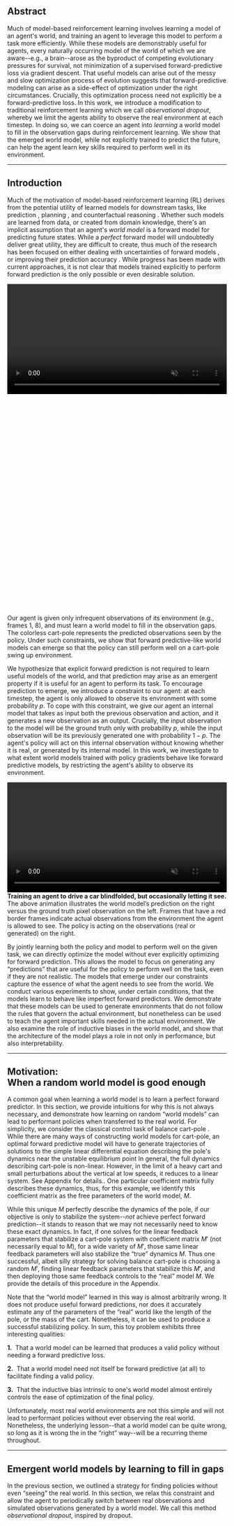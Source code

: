 ## Abstract 

Much of model-based reinforcement learning involves learning a model of an agent's world, and training an agent to leverage this model to perform a task more efficiently. While these models are demonstrably useful for agents, every naturally occurring model of the world of which we are aware--e.g., a brain--arose as the byproduct of competing evolutionary pressures for survival, not minimization of a supervised forward-predictive loss via gradient descent.  That useful models can arise out of the messy and slow optimization process of evolution suggests that forward-predictive modeling can arise as a side-effect of optimization under the right circumstances. Crucially, this optimization process need not explicitly be a forward-predictive loss. In this work, we introduce a modification to traditional reinforcement learning which we call *observational dropout*, whereby we limit the agents ability to observe the real environment at each timestep. In doing so, we can coerce an agent into *learning* a world model to fill in the observation gaps during reinforcement learning. We show that the emerged world model, while not explicitly trained to predict the future, can help the agent learn key skills required to perform well in its environment.

______

## Introduction

Much of the motivation of model-based reinforcement learning (RL) derives from the potential utility of learned models for downstream tasks, like prediction <dt-cite key="doll2012ubiquity,finn2016unsupervised"></dt-cite>, planning <dt-cite key="allen1983planning,thrun1991planning,oh2015action,lenz2015deepmpc,nagabandi2018neural,nagabandi2018learning"></dt-cite>, and counterfactual reasoning <dt-cite key="buesing2018woulda,kaiser2019model"></dt-cite>. Whether such models are learned from data, or created from domain knowledge, there's an implicit assumption that an agent's *world model* <dt-cite key="werbos1987,schmidhuber1990making,ha2018world"></dt-cite> is a forward model for predicting future states. While a *perfect* forward model will undoubtedly deliver great utility, they are difficult to create, thus much of the research has been focused on either dealing with uncertainties of forward models <dt-cite key="deisenroth2011pilco,gal2016improving,ha2018world"></dt-cite>, or improving their prediction accuracy <dt-cite key="hafner2018learning,kaiser2019model"></dt-cite>. While progress has been made with current approaches, it is not clear that models trained explicitly to perform forward prediction is the only possible or even desirable solution.

<div style="text-align: center;">
<video class="b-lazy" data-src="assets/mp4/learncartpole5.mp4" type="video/mp4" autoplay muted playsinline loop style="display: block; margin: auto; width: 100%;" ></video>
<img class="b-lazy" src=data:image/png;base64,R0lGODlhAQABAAAAACH5BAEKAAEALAAAAAABAAEAAAICTAEAOw== data-src="assets/png/paper_figure_1.png" style="display: block; margin: auto; width: 100%;"/>
<figcaption style="text-align: left;">
Our agent is given only infrequent observations of its environment (e.g., frames 1, 8), and must learn a world model to fill in the observation gaps. The colorless cart-pole represents the predicted observations seen by the policy. Under such constraints, we show that forward predictive-like world models can emerge so that the policy can still perform well on a cart-pole swing up environment.<br/>
</figcaption>
</div>

We hypothesize that explicit forward prediction is not required to learn useful models of the world, and that prediction may arise as an emergent property if it is useful for an agent to perform its task. To encourage prediction to emerge, we introduce a constraint to our agent: at each timestep, the agent is only allowed to observe its environment with some probability $p$. To cope with this constraint, we give our agent an internal model that takes as input both the previous observation and action, and it generates a new observation as an output. Crucially, the input observation to the model will be the ground truth only with probability $p$, while the input observation will be its previously generated one with probability $1-p$. The agent's policy will act on this internal observation without knowing whether it is real, or generated by its internal model. In this work, we investigate to what extent world models trained with policy gradients behave like forward predictive models, by restricting the agent's ability to observe its environment.

<div style="text-align: center;">
<video class="b-lazy" data-src="assets/mp4/learncarracing.mp4" type="video/mp4" autoplay muted playsinline loop style="display: block; margin: auto; width: 100%;" ></video>
<figcaption style="text-align: left;">
<b>Training an agent to drive a car blindfolded, but occasionally letting it see.</b>
<br/>The above animation illustrates the world model’s prediction on the right versus the ground truth pixel observation on the left. Frames that have a red border frames indicate actual observations from the environment the agent is allowed to see. The policy is acting on the observations (real or generated) on the right.<br/>
</figcaption>
</div>

By jointly learning both the policy and model to perform well on the given task, we can directly optimize the model without ever explicitly optimizing for forward prediction. This allows the model to focus on generating any “predictions” that are useful for the policy to perform well on the task, even if they are not realistic. The models that emerge under our constraints capture the essence of what the agent needs to see from the world. We conduct various experiments to show, under certain conditions, that the models learn to behave like imperfect forward predictors. We demonstrate that these models can be used to generate environments that do not follow the rules that govern the actual environment, but nonetheless can be used to teach the agent important skills needed in the actual environment. We also examine the role of inductive biases in the world model, and show that the architecture of the model plays a role in not only in performance, but also interpretability.

______

## Motivation:<br/>When a random world model is good enough

A common goal when learning a world model is to learn a perfect forward predictor.  In this section, we provide intuitions for why this is not always necessary, and demonstrate how learning on random “world models” can lead to performant policies when transferred to the real world. For simplicity, we consider
the classical control task of balance cart-pole <dt-cite key="barto1983neuronlike"></dt-cite>.
While there are many ways of constructing world models for cart-pole, an optimal forward predictive model will have to generate trajectories of solutions to the simple linear differential equation describing the pole's dynamics near the unstable equilibrium point <dt-fn>In general, the full dynamics describing cart-pole is non-linear. However, in the limit of a heavy cart and small perturbations about the vertical at low speeds, it reduces to a linear system. See Appendix for details.</dt-fn>.  One particular coefficient matrix fully describes these dynamics, thus, for this example, we identify this coefficient matrix as the free parameters of the world model, $M$.   

While this unique $M$ perfectly describe the dynamics of the pole, if our objective is only to stabilize the system--*not* achieve perfect forward prediction--it stands to reason that we may not necessarily need to know these exact dynamics.  In fact, if one solves for the linear feedback parameters that stabilize a cart-pole system with coefficient matrix $M'$ (not necessarily equal to $M$), for a wide variety of $M'$, those same linear feedback parameters will also stabilize the “true” dynamics $M$.  Thus one successful, albeit silly strategy for solving balance cart-pole is choosing a random $M'$, finding linear feedback parameters that stabilize this $M'$, and then deploying those same feedback controls to the “real” model $M$.  We provide the details of this procedure in the Appendix.  

Note that the “world model” learned in this way is almost arbitrarily wrong.  It does not produce useful forward predictions, nor does it accurately estimate any of the parameters of the “real” world like the length of the pole, or the mass of the cart.  Nonetheless, it can be used to produce a successful stabilizing policy.  In sum, this toy problem exhibits three interesting qualities:

**1.**&nbsp; That a world model can be learned that produces a valid policy without needing a forward predictive loss.

**2.**&nbsp; That a world model need not itself be forward predictive (at all) to facilitate finding a valid policy.

**3.**&nbsp; That the inductive bias intrinsic to one's world model almost entirely controls the ease of optimization of the final policy.

Unfortunately, most real world environments are not this simple and will not lead to performant policies without ever observing the real world. Nonetheless, the underlying lesson--that a world model can be quite wrong, so long as it is wrong the in the “right” way--will be a recurring theme throughout.

______

## Emergent world models by learning to fill in gaps


In the previous section, we outlined a strategy for finding policies without even “seeing” the real world.  In this section, we relax this constraint and allow the agent to periodically switch between real observations and simulated observations generated by a world model.  We call this method *observational dropout*, inspired by <dt-cite key="srivastava2014dropout">dropout</dt-cite>.

<div style="text-align: center;">
<img class="b-lazy" src=data:image/png;base64,R0lGODlhAQABAAAAACH5BAEKAAEALAAAAAABAAEAAAICTAEAOw== data-src="assets/png/schematic.png" style="display: block; margin: auto; width: 100%;"/>
<figcaption style="text-align: left;">
We introduce a setup called <i>observational dropout</i> to coerce the agent into learning what might be a predictive world model. When the environment is augmented with observational dropout, our controller is only given infrequent (i.e. 5% chance) observations of the real environment. As a side effect for optimizing performance in this setting, a “world model” emerges. In this work, we investigate to what extent world models trained with policy gradients behave like forward predictive models, by restricting the agent’s ability to see its environment.<br/>
</figcaption>
</div>

Mechanistically, this amounts to a map between a single markov decision process (MDP) into a different MDP with an augmented state space.
Instead of only optimizing the agent in the real environment, with some probability, at every frame, the agent uses its internal world model to produce an observation of the world conditioned on its previous observation.
When samples from the real world are used, the state of the world model is reset to the real state--effectively resynchronizing the agent's model to the real world.

To show this, consider an MDP with states $s \in \mathcal{S}$, transition distribution $s^{t+1} \sim P\left(s^{t}, a^{t}\right)$, and reward distribution $R(s^{t}, a, s^{t+1})$ we can create a new partially observed MDP with 2 states, $s' = (s_{orig}, s_{model})$ $\in$ $(\mathcal{S}, \mathcal{S})$, consisting of both the original states, and the internal state produced by the world model. The transition function then switches between the real, and world model states with some probability $p$:

<div style="text-align: center;">
<img class="b-lazy" src=data:image/png;base64,R0lGODlhAQABAAAAACH5BAEKAAEALAAAAAABAAEAAAICTAEAOw== data-src="assets/png/paper_eq_1.png" style="display: block; margin: auto; width: 65%;"/>
</div>

where $r \sim \text{Uniform}(0, 1)$, $s^{t+1}_{orig}$ is the real environment transition, $s^{t+1}_{orig} \sim P(s^{t}_{orig}, a^{t})$, $s^{t+1}_{model}$ is the next world model transition, $s^{t+1}_{model} \sim M(s^{t}_{model}, a^{t}; \phi)$, $p$ is the peek probability.

The observation space of this new partially observed MDP is always the second entry of the state tuple, $s'$.
As before, we care about performing well on the real environment thus the reward function is the same as the original environment: $R'(s^{t}, a^{t}, s^{t+1}) = R(s^{t}_{orig}, a^{t}, s^{t+1}_{orig})$. Our learning task consists of training an agent, $\pi(s; \theta)$, and the world model, $M(s ,a^{t}; \phi)$ to maximize reward in this augmented MDP. In our work, we parameterize our world model $M$, and our policy $\pi$, as neural networks with parameters $\phi$ and $\theta$ respectively. While it's possible to optimize this objective with any reinforcement learning method <dt-cite key="schulman2015trust,mnih2015human,mnih2016asynchronous,schulman2017proximal"></dt-cite>, we choose to use population based REINFORCE <dt-cite key="williams1992simple"></dt-cite> due to its simplicity and effectiveness at achieving high scores on various tasks <dt-cite key="salimans2017evolution,ha2017evolving,ha2018designrl"></dt-cite>.
By restricting the observations, we make optimization harder and thus expect worse performance on the underlying task.
We can use this optimization procedure, however, to drive learning of the world model much in the same way evolution drove our internal world models.

One might worry that a policy with sufficient capacity could extract useful data from a world model, even if that world model's features weren't easily interpretable.  In this limit, our procedure starts looking like a strange sort of recurrent network, where the world model “learns” to extract difficult-to-interpret features (like, e.g., the hidden state of an RNN) from the world state, and then the policy is powerful enough to learn to use these features to make decisions about how to act.  While this is indeed a possibility, in practice, we usually constrain the capacity of the policies we studied to be small enough that this did not occur.  For a counter-example, see the fully connected world model for the grid world tasks described later.

______

## What policies can be learned from world models emerged from observation dropout?

As the balance cart-pole task discussed earlier can be trivially solved with a wide range of parameters for a simple linear policy, we conduct experiments where we apply observational dropout on the more difficult swing up cart-pole--a task that cannot be solved with a linear policy, as it requires the agent to learn two distinct subtasks:

**1.**&nbsp; To add energy to the system when it needs to swing up the pole.

**2.**&nbsp; To remove energy to balance the pole once the pole is close to the unstable, upright equilibrium <dt-cite key="tedrake2009underactuated"></dt-cite>.

Our setup is closely based on the environment described in <dt-cite key="gal2016improving,deepPILCOgithub"></dt-cite>, where the ground truth dynamics of the environment is described as $[\ddot{x}, \ddot{\theta}] = F(x, \theta, \dot{x}, \dot{\theta})$. $F$ is a system of non-linear equations, and the agent is rewarded for getting $x$ close to zero and $cos(\theta)$ close to one.

We can visualize the cart-pole experiment after training our agent inside the cart-pole swing up environment augmented with observational dropout:

<div style="text-align: center;">
<video class="b-lazy" data-src="assets/mp4/learncartpole5.mp4" type="video/mp4" autoplay muted playsinline loop style="display: block; margin: auto; width: 100%;" ></video>
<img class="b-lazy" src=data:image/png;base64,R0lGODlhAQABAAAAACH5BAEKAAEALAAAAAABAAEAAAICTAEAOw== data-src="assets/png/paper_figure_1.png" style="display: block; margin: auto; width: 100%;"/>
<figcaption style="text-align: left;">
Our agent is given only infrequent observations of its environment (e.g., frames 1, 8), and must learn a world model to fill in the observation gaps. The colorless cart-pole represents the predicted observations seen by the policy. Under such constraints, we show that forward predictive-like world models can emerge so that the policy can still perform well on a cart-pole swing up environment.<br/>
</figcaption>
</div>

As a sanity check, we can confirm that the policy that is jointly learned with the world model learns a policy that also works when observational dropout is disabled in the environment:

<div style="text-align: center;">
<video class="b-lazy" data-src="assets/mp4/controller5.mp4" type="video/mp4" autoplay muted playsinline loop style="display: block; margin: auto; width: 100%;" ></video>
<figcaption style="text-align: left;">
The policy that is jointly learned with the world model, deployed in the original environment (without observational dropout) where the agent can see the actual observations at each timestep.<br/>
</figcaption>
</div>

In the figure below, we report the performance of our agent trained in environments with various peek probabilities, $p$. A result higher than $\sim$ 500 means that the agent is able to swing up and balance the cart-pole most of the time. Interestingly, the agent is still able to solve the task even when on looking at a tenth of the frames ($p=10\%$), and even at a lower $p=5\%$, it solves the task half of the time.

<div style="text-align: center;">
<img class="b-lazy" src=data:image/svg;base64,R0lGODlhAQABAAAAACH5BAEKAAEALAAAAAABAAEAAAICTAEAOw== data-src="assets/svg/cartpole_performance.svg" style="display: block; margin: auto; width: 100%;"/>
<figcaption style="text-align: left;">
Performance of cart-pole swing up under various observational dropout probabilities, <i>p</i>.  Here, both the policy and world model are learned.<br/>
</figcaption>
</div>

To understand the extent to which the policy, $\pi$ relies on the learned world model, $M$, and to probe the dynamics learned world model, we trained a new policy entirely within learned world model and then deployed these policies back to the original environment. The results are shown in the figure below:

<div style="text-align: center;">
<img class="b-lazy" src=data:image/svg;base64,R0lGODlhAQABAAAAACH5BAEKAAEALAAAAAABAAEAAAICTAEAOw== data-src="assets/svg/cartpole_dream.svg" style="display: block; margin: auto; width: 100%;"/>
<figcaption style="text-align: left;">
Performance of deploying policies trained from scratch inside of the environment generated by the world model, in the actual environment. For each <i>p</i>, the experiment is run 10 times independently (orange). Performance is measured by averaging cumulative scores over 100 rollouts.  Model-based baseline performances learned via a forward-predictive loss are indicated in red, blue.  Note how world models learned when trained under approximately 3-5% observational dropout can be used to train performant policies.<br/>
</figcaption>
</div>

Qualitatively, the agent learns to swing up the pole, and balance it for a short period of time when it achieves a mean reward above $\sim$ 300.
Below this threshold the agent typically swings the pole around continuously, or navigates off the screen.
We observe that at low peek probabilities, a higher percentage of learned world models can be used to train policies that behave correctly under the actual dynamics, despite failing to completely solve the task.
At higher peek probabilities, the learned dynamics model is not needed to solve the task thus is never learned.

We have compared our approach to baseline model-based approach where we explicitly train our model to predict the next observation on a dataset collected from training a model-free agent from scratch to solving the task. To our surprise, we find it interesting that our approach can produce models that outperform an explicitly learned model with the same architecture size (120 units) for cart-pole transfer task. This advantage goes away, however, if we scale up the forward predictive model width by 10x.

In the current setup, the world model $M$ is trained as part of the agent's policy, but we would also like to examine whether we can use this model to *generate* the environment it has trained on. To examine the kind of world our model has learned, we attempt to train a policy (from scratch) inside an open loop environment generated by this world model:

<div style="text-align: center;">
<video class="b-lazy" data-src="assets/mp4/dream5.mp4" type="video/mp4" autoplay muted playsinline loop style="display: block; margin: auto; width: 100%;" ></video>
<figcaption style="text-align: left;">
In the generated environment, the cart-pole stabilizes at an angle that is not perfectly perpendicular, due to its imperfect nature. The world model that generated this environment is jointly trained with an observational dropout probability of <i>p=5%</i>.<br/>
</figcaption>
</div>

The figure above depicts a trajectory of a policy trained entirely within a learned world model deployed on the actual environment.  It is interesting to note that the dynamics in the world model, $M$, are not perfect--for instance, the optimal policy inside the world model can only swing up and balance the pole at an angle that is not perpendicular to the ground.
We notice in other world models, the optimal policy learns to swing up the pole and only balance it for a short period of time, even in the self-contained world model.
It should not surprise us then, that the most successful policies when deployed back to the actual environment can swing up and only balance the pole for a short while, before the pole falls down, as visualized in the following figure:

<div style="text-align: center;">
<video class="b-lazy" data-src="assets/mp4/deploy5.mp4" type="video/mp4" autoplay muted playsinline loop style="display: block; margin: auto; width: 100%;" ></video>
<figcaption style="text-align: left;">
This policy is still able to swing up the cart-pole in the actual environment, although it remains balanced only for some time before falling down.<br/>
</figcaption>
</div>

As noted earlier, the task of stabilizing the pole once it is near its target state (when $x$, $\theta$, $\dot{x}$, $\dot{\theta}$ is near zero) is trivial, hence a policy, $\pi$, jointly trained with world model, $M$, will not require accurate predictions to keep the pole balanced.
For this subtask, $\pi$ needs only to occasionally observe the actual world and realign its internal observation with reality.
Conversely, the subtask of swinging the pole upwards and then lowering the velocities is much more challenging, hence $\pi$ will rely on the world model to captures the essence of the dynamics for it to accomplish the subtask.
The world model $M$ only learns the *difficult* part of the real world, as that is all that is required of it to facilitate the policy performing well on the task.

______

## Examining world models' inductive biases in a grid world

To illustrate the generality of our method to more varied domains, and to further emphasize the role played by inductive bias in our models, we consider an additional problem: a classic search / avoidance task in a grid world.  In this problem, an agent navigates a grid environment with randomly placed apples and fires.  Apples provide reward, and fires provide negative reward.  The agent is allowed to move in the four cardinal directions, or to perform a no-op. For a detailed description of the grid world environment, please refer to the Appendix.

For simplicity, we considered only stateless policies and world models.  While this necessarily limits the expressive capacity of our world models, the optimal forward predictive model within this class of networks is straightforward to consider: movement of the agent essentially corresponds to a bit-shift map on the world model's observation vectors.  For example, for an optimal forward predictor, if an agent moves rightwards, every apple and fire within its receptive field should shift to the left.  The leftmost column of observations shifts out of sight, and is forgotten--as the model is stateless--and the rightmost column of observations should be populated according to some distribution which depends on the locations of apples and fires visible to the agent, as well as the particular scheme used to populate the world with apples and fires. The figure below illustrates the receptive field of the world model:

<div style="text-align: center;">
<img class="b-lazy" src=data:image/png;base64,R0lGODlhAQABAAAAACH5BAEKAAEALAAAAAABAAEAAAICTAEAOw== data-src="assets/png/MovementCartoonRobotBetter.png" style="display: block; margin: auto; width: 100%;"/>
<figcaption style="text-align: left;">
A cartoon demonstrating the shift of the receptive field of the world model as it moves to the right. The greyed out column indicates the column of forgotten data, and the light blue column indicates the “new” information gleaned from moving to the right. An optimal predictor would learn the distribution function <i>p</i> and sample from it to populate this rightmost column, and would match the ground truth everywhere else. The rightmost heat map illustrates how predictions of a convolutional model correlate with the ground truth (more orange = more predictive) when moving to the right, averaged over 1000 randomized right-moving steps. Crucially, this heat map is most predictive for the cells the agent can actually see, and is less predictive for the cells right outside its field of view (the rightmost column) as expected.<br/>
</figcaption>
</div>

This partial observability of the world immediately handicaps the ability of the world model to perform long imagined trajectories in comparison with the previous continuous, fully observed cart-pole tasks.  Nonetheless, there remains sufficient information in the world to train world models via observational dropout that are predictive.

For our numerical experiments we compared two different world model architectures: a fully connected model and a convolutional model (See Appendix for architecture details). Naively, these models are listed in increasing order of inductive bias, but decreasing order of overall capacity ($10650$ parameters for the fully connected model, $1201$ learnable parameters for the convolutional model)--i.e., the fully connected architecture has the highest capacity and the least bias, whereas the convolutional model has the most bias but the least capacity. As in the cart-pole tasks, we trained the agent's policy and world model jointly, where with some probability $p$ the agent sees the ground truth observation instead of predictions from its world model. The performance of these models on the task as a function of peek probability is provided in the figure below:

<div style="text-align: center;">
<img class="b-lazy" src=data:image/png;base64,R0lGODlhAQABAAAAACH5BAEKAAEALAAAAAABAAEAAAICTAEAOw== data-src="assets/png/grid_perf.png" style="display: block; margin: auto; width: 100%;"/>
<figcaption style="text-align: left;">
Performance, <i>R</i> of the two architectures, empirically averaged over hundred policies and a thousand rollouts as a function of peek probability, <i>p</i>.  The convolutional architecture reliably out performs the fully connected architecture. Error bars indicate standard error. Intuitively, a score near <i>0</i> amounts to random motion on the lattice—encountering apples as often as fires, and <i>2</i> approximately corresponds to encountering apples two to three times more often than fires.  A baseline that is trained on a version of the environment without any fires—i.e., a proxy baseline for an agent that can perfectly avoid fires—reliably achieves a score of <i>3</i>.<br/>
</figcaption>
</div>

Curiously, even though the fully connected architecture has the highest overall capacity, and is capable of learning a transition map closer to the “optimal” forward predictive function for this task if taught to do so via supervised learning of a forward-predictive loss, it reliably performs worse than the convolutional architectures on the search and avoidance task. This is not entirely surprising: the convolutional architectures induce a considerably better prior over the space of world models than the fully connected architecture via their translational invariance. It is comparatively much easier for the convolutional architectures to randomly discover the right sort of transition maps.

Because the world model is not being explicitly optimized to achieve forward prediction, it doesn't often learn a predictive function for every direction.  We selected a typical convolutional world model and plot its empirically averaged correlation with the ground truth next-frames in the following figure:

<div style="text-align: center;">
<img class="b-lazy" src=data:image/png;base64,R0lGODlhAQABAAAAACH5BAEKAAEALAAAAAABAAEAAAICTAEAOw== data-src="assets/png/near_conv_correlations_one_row.png" style="display: block; margin: auto; width: 100%;"/>
<figcaption style="text-align: left;">
Empirically averaged correlation matrices between a world model's output and the ground truth. Averages were calculated using 1,000 random transitions for each direction of a typical convolutional <i>p=75%</i> world model.  Higher correlation (yellow-white) translates to a world model that is closer to a next frame predictor. Note that a predictive map is not learned for every direction. The row and column, respectively of dark pixels for ⬇ and ➡ correspond exactly to the newly-seen pixels for those directions<br/>
</figcaption>
</div>

Here, the world model clearly only learns reliable transition maps for moving down and to the right, which is sufficient.
Qualitatively, we found that the convolutional world models learned with peek-probability close to $p=50\%$ were “best” in that they were more likely to result in accurate transition maps--similar to the cart-pole results indicated earlier.

<div style="text-align: center;">
<img class="b-lazy" src=data:image/png;base64,R0lGODlhAQABAAAAACH5BAEKAAEALAAAAAABAAEAAAICTAEAOw== data-src="assets/png/near_conv_correlations_2.png" style="display: block; margin: auto; width: 100%;"/>
<figcaption style="text-align: left;">
Correlation matrices for several sampled convolutional architectures. The dark pixel immediately adjacent to the agent in many of the correlation plots is a result of the agent failing to predict its own consumption of an apple, because the model used was translationally invariant.<br/>
</figcaption>
</div>

Fully connected world models, on the other hand, reliably learned completely uninterpretable transition maps. That policies could *almost* achieve the same performance with fully connected world models as with convolutional world model is reminiscent of a recurrent architecture that uses the (generally not-easily-interpretable) hidden state as a feature.

<div style="text-align: center;">
<img class="b-lazy" src=data:image/png;base64,R0lGODlhAQABAAAAACH5BAEKAAEALAAAAAABAAEAAAICTAEAOw== data-src="assets/png/fc_correlations_2.png" style="display: block; margin: auto; width: 100%;"/>
<figcaption style="text-align: left;">
Correlation matrices for several sampled fully connected architectures. Note the lack of interpretability of the learned models, even though the policies learned jointly with these world models were fairly performant.<br/>
</figcaption>
</div>

______

## Car Racing: Keep your eyes *off* the road

In more challenging environments, observations are often expressed as high dimensional pixel images rather than state vectors.
In this experiment, we apply observation dropout to learn a world model of a car racing game from pixel observations. We would like to know to what extent the world model can facilitate the policy at driving if the agent is only allowed to see the road only only a fraction of the time. We are also interested in the representations the model learns to facilitate driving, and in measuring the usefulness of its internal representation for this task.

<div style="text-align: center;">
<video class="b-lazy" data-src="assets/mp4/learncarracing.mp4" type="video/mp4" autoplay muted playsinline loop style="display: block; margin: auto; width: 100%;" ></video>
<figcaption style="text-align: left;">
<br/>The above animation illustrates the world model’s prediction on the right versus the ground truth pixel observation on the left. Frames that have a red border frames indicate actual observations from the environment the agent is allowed to see. The policy is acting on the observations (real or generated) on the right.<br/>
</figcaption>
</div>

In Car Racing <dt-cite key="carracing_v0"></dt-cite>, the agent's goal is to drive around the tracks, which are randomly generated for each trial, and drive over as many tiles as possibles in the shortest time. At each timestep, the environment provides the agent with a high dimensional pixel image observation, and the agent outputs 3 continuous action parameters that control the car's steering, acceleration, and brakes.

To reduce the dimensionality of the pixel observations, we follow the procedure in <dt-cite key="ha2018world"></dt-cite> and train a Variational Autoencoder (VAE) <dt-cite key="vae,vae_dm"></dt-cite> using on rollouts collected from a random policy, to compress a pixel observation into a small dimensional latent vector $z$. Our agent will use $z$ instead as its observation. Our policy, a feed forward network, will act on actual observations with probability $p$, otherwise on observations produced by the world model. Examples of pixel observations, and reconstructions from their compressed representations are shown in the first 2 rows of the following figure:

<div style="text-align: center;">
<img class="b-lazy" src=data:image/png;base64,R0lGODlhAQABAAAAACH5BAEKAAEALAAAAAABAAEAAAICTAEAOw== data-src="assets/png/carracing_demonstration.png" style="display: block; margin: auto; width: 100%;"/>
<figcaption style="text-align: left;">
Two examples of action-conditioned predictions from a world model trained at <i>p=10%</i> (bottom rows). Red boxes indicate actual observations from the environment the agent is allowed to see. While the agent is devoid of sight, the world model predicts <b>(1)</b> small movements of the car relative to the track and <b>(2)</b> upcoming turns. Without access to actual observations for many timesteps, it incorrectly predicts a turn in <b>(3)</b> until an actual observation realigns the world model with reality.<br/>
</figcaption>
</div>

Our world model, $M$, a small feed forward network with a hidden layer, outputs the change of the mean latent vector $z$, conditioned on the previous observation (actual or predicted) and action taken (i.e $\Delta z = M(z, a)$). We can use the VAE's decoder to visualize the latent vectors produced by $M$, and compare them with the actual observations that the agent is not able to see (See figure above). We observe that our world model, while not explicitly trained to predict future frames, are still able to make meaningful action-conditioned predictions. The model also learns to predict local changes in the car's position relative to the road given the action taken, and also attempts to predict upcoming curves.

Our policy $\pi$ is jointly trained with world model $M$ in the car racing environment augmented with a peek probability $p$. The agent's performance is reported in the figure below:

<div style="text-align: center;">
<img class="b-lazy" src=data:image/svg;base64,R0lGODlhAQABAAAAACH5BAEKAAEALAAAAAABAAEAAAICTAEAOw== data-src="assets/svg/carracing_performance.svg" style="display: block; margin: auto; width: 100%;"/>
<figcaption style="text-align: left;">
Mean performance of Car Racing under various <i>p</i> over 100 trials.<br/>
</figcaption>
</div>

Qualitatively, a score above $\sim$ 800 means that the agent can navigate around the track, making the occasional driving error. We see that the agent is still able to perform the task when 70\% of the actual observation frames are dropped out, and the world model is relied upon to fill in the observation gaps for the policy.

If the world model produces useful predictions for the policy, then its hidden representation used to produce the predictions should also be useful features to facilitate the task at hand.
We can test whether the hidden units of the world model are directly useful for the task, by first freezing the weights of the world model, and then training from scratch a *linear* policy using only the outputs of the intermediate hidden layer of the world model as the only inputs.
This feature vector extracted the hidden layer will be mapped directly to the 3 outputs controlling the car, and we can measure the performance of a linear policy using features of world models trained at various peek probabilities.

<div style="text-align: center;">
<img class="b-lazy" src=data:image/svg;base64,R0lGODlhAQABAAAAACH5BAEKAAEALAAAAAABAAEAAAICTAEAOw== data-src="assets/svg/carracing_dream.svg" style="display: block; margin: auto; width: 100%;"/>
<figcaption style="text-align: left;">
Mean performance achieved by training a linear policy using only the outputs of the hidden layer of a world model learned at peek probability <i>p</i>.
We run 5 independent seeds for each <i>p</i> (orange).
Model-based baseline performances learned via a forward-predictive loss are indicated in red, blue. We note that in this constrained linear policy setup, our best solution out of a population of trials achieves a performance slightly below reported state-of-the-art results (i.e. <dt-cite key="ha2018world,risi2019"></dt-cite>). As in the swingup cartpole experiments, the best world models for training policies occur at a characteristic peek probability that roughly coincides with the peek probability at which performance begins to degrade for jointly trained models (i.e., the bend in the previous figure occurs near the peak of the this figure).<br/>
</figcaption>
</div>

The results reported in the above figure show that world models trained at lower peek probabilities have a higher chance of learning features that are useful enough for a linear controller to achieve an average score of 800. The average performance of the linear controller peaks when using models trained with $p$ around 40%. This suggests that a world model will learn more useful representation when the policy needs to rely more on its predictions as the agent's ability to observe the environment decreases. However, a peek probability too close to zero will hinder the agent's ability to perform its task, especially in non-deterministic environments such as this one, and thus also affect the usefulness of its world model for the real world, as the agent is almost completely disconnected from reality.

______

## Related Work

One promising reason to learn models of the world is to accelerate learning of policies by training these models.
These works obtain experience from the real environment, and fit a model directly to this data. 
Some of the earliest work leverage simple model parameterizations--e.g. learnable parameters for system identification <dt-cite key="pillonetto2014kernel"></dt-cite>.
Recently, there has been large interest in using more flexible parameterizations in the form of function approximators.
The earliest work we are aware of that uses feed forward neural networks as predictive models for tasks is <dt-cite key="werbos1987"></dt-cite>. 
To model time dependence, recurrent neural network were introduced in <dt-cite key="schmidhuber1990making"></dt-cite>. Recently, as our modeling abilities increased, there has been renewed interest in directly modeling pixels <dt-cite key="srivastava2015unsupervised,patraucean2015spatio,kalchbrenner2017video,hafner2018learning"></dt-cite>. <dt-cite key="mathieu2015deep"></dt-cite> modify the loss function used to generate more realistic predictions. <dt-cite key="denton2018stochastic"></dt-cite> propose a stochastic model which learns to predict the next frame in a sequence, whereas <dt-cite key="finn2016unsupervised"></dt-cite> employ a different parameterization involving predicting pixel movement as opposed to directly predicting pixels.
<dt-cite key="kumar2019videoflow"></dt-cite> employ flow based tractable density models to learn models, and <dt-cite key="ha2018world"></dt-cite> leverages a VAE-RNN architecture to learn an embedding of pixel data across time.
<dt-cite key="hafner2018learning"></dt-cite> propose to learn a latent space, and learn forward dynamics in this latent space.
Other methods utilize probabilistic dynamics models which allow for better planning in the face of uncertainty <dt-cite key="deisenroth2011pilco,gal2016improving"></dt-cite>.
Presaging much of this work is <dt-cite key="silver2017predictron"></dt-cite>, which learns a model that can predict environment state over multiple timescales via imagined rollouts.

As both predictive modeling and control improves there has been a large number of successes leveraging learned predictive models in Atari <dt-cite key="buesing2018learning,kaiser2019model"></dt-cite> and robotics <dt-cite key="ebert2018visual"></dt-cite>. 
Unlike our work, all of these methods leverage transitions to learn an explicit dynamics model.
Despite advances in forward predictive modeling, the application of such models is limited to relatively simple domains where models perform well.

Errors in the world model compound, and cause issues when used for control <dt-cite key="talvitie2014model,asadi2018lipschitz"></dt-cite>. <dt-cite key="amos2018differentiable"></dt-cite>, similar to our work, directly optimizes the dynamics model against loss by differentiating through a planning procedure, and <dt-cite key="schmidhuber2015learning"></dt-cite> proposes a similar idea of improving the internal model using an RNN, although the RNN world model is initially trained to perform forward prediction.
In this work we structure our learning problem so a model of the world will emerge as a result of solving a given task.
This notion of emergent behavior has been explored in a number of different areas and broadly is called “representation learning” <dt-cite key="bengio2013representation"></dt-cite>.
Early work on autoencoders leverage reconstruction based losses to learn meaningful features <dt-cite key="hinton2006reducing,le2011building"></dt-cite>.
Follow up work focuses on learning “disentangled” representations by enforcing more structure in the learning procedure <dt-cite key="higgins2016early,higgins2018towards"></dt-cite>.
Self supervised approaches construct other learning problems, e.g. solving a jigsaw puzzle <dt-cite key="noroozi2016unsupervised"></dt-cite>, or leveraging temporal structure <dt-cite key="sermanet2018time,oord2018representation"></dt-cite>. Alternative setups, closer to our own specify a specific learning problem and observe that by solving these problems lead to interesting learned behavior (e.g. grid cells) <dt-cite key="cueva2018emergence,banino2018vector"></dt-cite>. In the context of learning models, <dt-cite key="watter2015embed"></dt-cite> construct a locally linear latent space where planning can then be performed.

The force driving model improvement in our work consists of black box optimization. In an effort to emulate nature, evolutionary algorithms where proposed <dt-cite key="holland1975adaptation,goldberg1988genetic,hansen2003reducing,wierstra2008natural,such2017deep"></dt-cite>. These algorithms are robust and will adapt to constraints such as ours while still solving the given task <dt-cite key="bongard2006resilient,lehman2018surprising"></dt-cite>. Recently, reinforcement learning has emerged as a promising framework to tackle optimization leveraging the sequential nature of the world for increased efficiency <dt-cite key="sutton1998introduction,schulman2015trust,mnih2015human,mnih2016asynchronous,schulman2017proximal"></dt-cite>. The exact type of the optimization is of less importance to us in this work and thus we choose to use a simple population-based optimization algorithm <dt-cite key="williams1992simple"></dt-cite> with connections to evolution strategies <dt-cite key="rechenberg1973evolutionsstrategie,schwefel1977numerische,salimans2017evolution"></dt-cite>.

The boundary between what is considered *model-free* and *model-based* reinforcement learning is blurred when one can considers both the model network and controller network together as one giant policy that can be trained end-to-end with model-free methods. <dt-cite key="risi2019"></dt-cite> demonstrates this by training both world model and policy via evolution. <dt-cite key="marques2007sensorless"></dt-cite> explore modifying sensor information similarly to our observational dropout. Instead of performance, however, this work focus on understanding what these models learn and show there usefulness--e.g. training a policy inside the learned models.

______

## Discussion

In this work, we explore world models that emerge when training with *observational dropout* for several reinforcement learning tasks.  In particular, we've demonstrated how effective world models can emerge from the optimization of total reward. Even on these simple environments, the emerged world models do not perfectly model the world, but they facilitate policy learning well enough to solve the studied tasks.

The deficiencies of the world models learned in this way have a consistency: the cart-pole world models learned to swing up the pole, but did not have a perfect notion of equilibrium--the grid world world models could perform reliable bit-shift maps, but only in certain directions--the car racing world model tended to ignore the forward motion of the car, unless a turn was visible to the agent (or imagined).  Crucially, none of these deficiencies were catastrophic enough to cripple the agent's performance.  In fact, these deficiencies were, in some cases, irrelevant to the performance of the policy.  We speculate that the complexity of world models could be greatly reduced if they could fully leverage this idea:  that a complete model of the world is actually unnecessary for most tasks--that by identifying the *important* part of the world, policies could be trained significantly more quickly, or more sample efficiently.

We hope this work stimulates further exploration of both model based and model free reinforcement learning, particularly in areas where learning a perfect world model is intractable.

*If you would like to discuss any issues or give feedback, please visit the [GitHub](https://github.com/learningtopredict/learningtopredict.github.io/issues) repository of this page for more information.*
